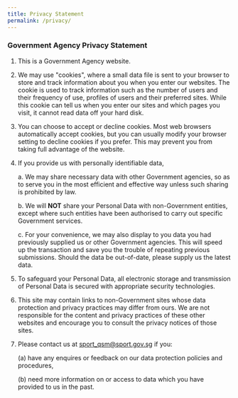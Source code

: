 ```yaml
---
title: Privacy Statement
permalink: /privacy/
---
```

### **Government Agency Privacy Statement**

1.  This is a Government Agency website.

2.  We may use "cookies", where a small data file is sent to your browser to store and track information about you when you enter our websites. The cookie is used to track information such as the number of users and their frequency of use, profiles of users and their preferred sites. While this cookie can tell us when you enter our sites and which pages you visit, it cannot read data off your hard disk.

3.  You can choose to accept or decline cookies. Most web browsers automatically accept cookies, but you can usually modify your browser setting to decline cookies if you prefer. This may prevent you from taking full advantage of the website.

4.  If you provide us with personally identifiable data,

	a.  We may share necessary data with other Government agencies, so as to serve you in the most efficient and effective way unless such sharing is prohibited by law.

	b.  We will **NOT** share your Personal Data with non-Government entities, except where such entities have been authorised to carry out specific Government services.

	c.  For your convenience, we may also display to you data you had previously supplied us or other Government agencies. This will speed up the transaction and save you the trouble of repeating previous submissions. Should the data be out-of-date, please supply us the latest data.

5. To safeguard your Personal Data, all electronic storage and transmission of Personal Data is secured with appropriate security technologies.

6. This site may contain links to non-Government sites whose data protection and privacy practices may differ from ours. We are not responsible for the content and privacy practices of these other websites and encourage you to consult the privacy notices of those sites.

7. Please contact us at [sport\_qsm@sport.gov.sg](mailto:sport_qsm@sport.gov.sg) if you:

	(a) have any enquires or feedback on our data protection policies and procedures,

	(b) need more information on or access to data which you have provided to us in the past.